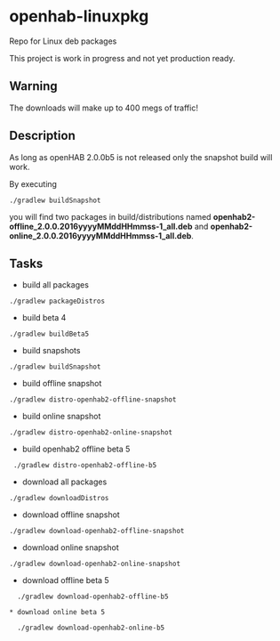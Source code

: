 # openhab-linuxpkg
Repo for Linux deb packages

This project is work in progress and not yet production ready.

## Warning
  The downloads will make up to 400 megs of traffic!

## Description

As long as openHAB 2.0.0b5 is not released only the snapshot build will work.

By executing

 ```
 ./gradlew buildSnapshot
 ```

you will find two packages in build/distributions named **openhab2-offline_2.0.0.2016yyyyMMddHHmmss-1_all.deb** and
**openhab2-online_2.0.0.2016yyyyMMddHHmmss-1_all.deb**.

## Tasks
 * build all packages

```
./gradlew packageDistros
```

 * build beta 4

 ```
 ./gradlew buildBeta5
 ```

 * build snapshots

 ```
 ./gradlew buildSnapshot
 ```

 * build offline snapshot

 ```
 ./gradlew distro-openhab2-offline-snapshot
 ```

 * build online snapshot

 ```
 ./gradlew distro-openhab2-online-snapshot
 ```

 * build openhab2 offline beta 5

```
 ./gradlew distro-openhab2-offline-b5
```
 * download all packages

 ```
 ./gradlew downloadDistros
 ```

  * download offline snapshot

  ```
  ./gradlew download-openhab2-offline-snapshot
  ```

  * download online snapshot

  ```
  ./gradlew download-openhab2-online-snapshot
  ```

  * download offline beta 5

  ```
    ./gradlew download-openhab2-offline-b5
  ```

    * download online beta 5

  ```
    ./gradlew download-openhab2-online-b5
  ```